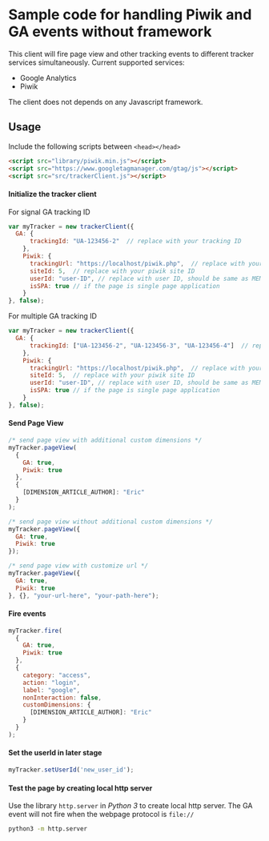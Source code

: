 # Sample code for handling Piwik and GA events without framework


This client will fire page view and other tracking events to different tracker services simultaneously.
Current supported services:

- Google Analytics
- Piwik

The client does not depends on any Javascript framework.

## Usage

Include the following scripts between `<head></head>`

```html
<script src="library/piwik.min.js"></script>
<script src="https://www.googletagmanager.com/gtag/js"></script>
<script src="src/trackerClient.js"></script>
```

#### Initialize the tracker client

For signal GA tracking ID

```js
var myTracker = new trackerClient({
  GA: {
      trackingId: "UA-123456-2"  // replace with your tracking ID
    },
    Piwik: {
      trackingUrl: "https://localhost/piwik.php",  // replace with your piwik tracking url
      siteId: 5,  // replace with your piwik site ID
      userId: "user-ID", // replace with user ID, should be same as MEMBER_ID/ANONYMOUS_ID
      isSPA: true // if the page is single page application
    }
}, false);
```

For multiple GA tracking ID

```js
var myTracker = new trackerClient({
  GA: {
      trackingId: ["UA-123456-2", "UA-123456-3", "UA-123456-4"]  // replace with your tracking ID
    },
    Piwik: {
      trackingUrl: "https://localhost/piwik.php",  // replace with your piwik tracking url
      siteId: 5,  // replace with your piwik site ID
      userId: "user-ID", // replace with user ID, should be same as MEMBER_ID/ANONYMOUS_ID
      isSPA: true // if the page is single page application
    }
}, false);
```

#### Send Page View 

```js
/* send page view with additional custom dimensions */
myTracker.pageView(
  {
    GA: true,
    Piwik: true
  },
  {
    [DIMENSION_ARTICLE_AUTHOR]: "Eric"
  }
);

/* send page view without additional custom dimensions */
myTracker.pageView({
  GA: true,
  Piwik: true
});

/* send page view with customize url */
myTracker.pageView({
  GA: true,
  Piwik: true
}, {}, "your-url-here", "your-path-here");
```
#### Fire events

```js
myTracker.fire(
  {
    GA: true,
    Piwik: true
  },
  {
    category: "access",
    action: "login",
    label: "google",
    nonInteraction: false,
    customDimensions: {
      [DIMENSION_ARTICLE_AUTHOR]: "Eric"
    }
  }
);
```

#### Set the userId in later stage

```js
myTracker.setUserId('new_user_id');
```

#### Test the page by creating local http server

Use the library `http.server` in *Python 3* to create local http server. The GA event will not fire when the webpage protocol is `file://`

```sh
python3 -m http.server
```